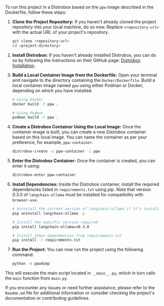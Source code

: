To run this project in a Distrobox based on the `ppw` image described in the Dockerfile, follow these steps:

1. **Clone the Project Repository:**
   If you haven't already cloned the project repository into your local machine, do so now. Replace `<repository-url>` with the actual URL of your project's repository.

   ```bash
   git clone <repository-url>
   cd <project-directory>
   ```

2. **Install Distrobox:**
   If you haven't already installed Distrobox, you can do so by following the instructions on their GitHub page: [Distrobox Installation](https://github.com/89luca89/distrobox#installation).

3. **Build a Local Container Image from the Dockerfile:**
   Open your terminal and navigate to the directory containing the `Docker/Dockerfile`. Build a local container image named `ppw` using either Podman or Docker, depending on which you have installed.

   ```bash
   # Using Docker
   docker build -t ppw .

   # Using Podman
   podman build -t ppw .
   ```

4. **Create a Distrobox Container Using the Local Image:**
   Once the container image is built, you can create a new Distrobox container based on this local image. You can name the container as per your preference, for example, `ppw-container`.

   ```bash
   distrobox-create -n ppw-container -i ppw
   ```

5. **Enter the Distrobox Container:**
   Once the container is created, you can enter it using:

   ```bash
   distrobox-enter ppw-container
   ```

6. **Install Dependencies:**
   Inside the Distrobox container, install the required dependencies listed in `requirements.txt` using pip. Note that version 0.3.0 of `langchain-ollama` must be installed for compatibility with `browser-use`.

   ```bash
   # Uninstall the current version of langchain-ollama if it's installed
   pip uninstall langchain-ollama -y

   # Install the specific version required
   pip install langchain-ollama==0.3.0

   # Install other dependencies from requirements.txt
   pip install -r requirements.txt
   ```

7. **Run the Project:**
   You can now run the project using the following command:

   ```bash
   python -m ppwdump
   ```

This will execute the main script located in `__main__.py`, which in turn calls the `main` function from `main.py`.

If you encounter any issues or need further assistance, please refer to the `Readme.md` file for additional information or consider checking the project's documentation or contributing guidelines.